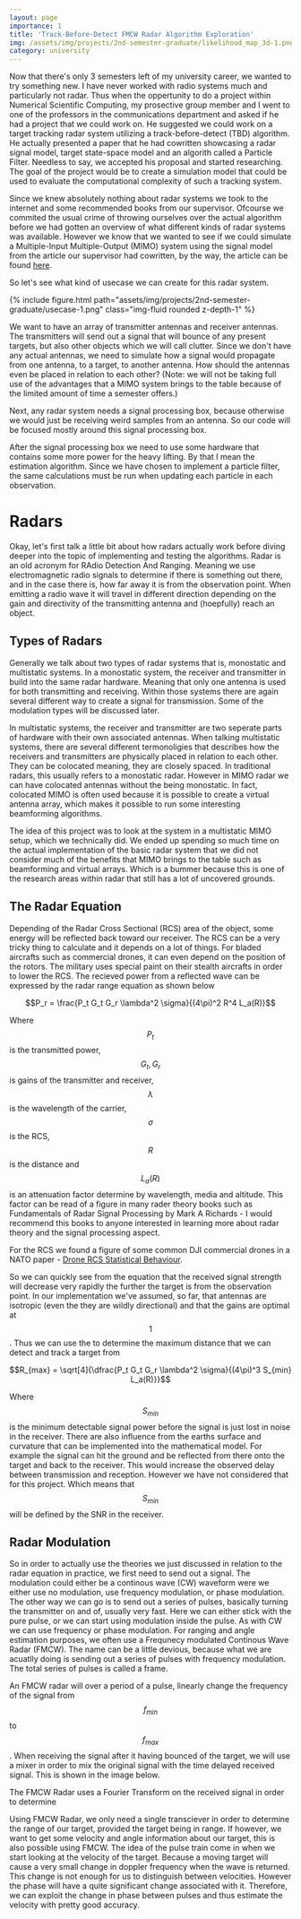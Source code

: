 ```yaml
---
layout: page
importance: 1
title: 'Track-Before-Detect FMCW Radar Algorithm Exploration'
img: /assets/img/projects/2nd-semester-graduate/likelihood_map_3d-1.png
category: university
---
```


Now that there's only 3 semesters left of my university career, we wanted to try something new. I have never worked with radio systems much and particularly not radar. Thus when the oppertunity to do a project within Numerical Scientific Computing, my prosective group member and I went to one of the professors in the communications department and asked if he had a project that we could work on. He suggested we could work on a target tracking radar system utilizing a track-before-detect (TBD) algorithm. He actually presented a paper that he had cowritten showcasing a radar signal model, target state-space model and an algorith called a Particle Filter. Needless to say, we accepted his proposal and started researching. The goal of the project would be to create a simulation model that could be used to evaluate the computational complexity of such a tracking system.

Since we knew absolutely nothing about radar systems we took to the internet and some recommended books from our supervisor. Ofcourse we commited the usual crime of throwing ourselves over the actual algorithm before we had gotten an overview of what different kinds of radar systems was available. However we know that we wanted to see if we could simulate a Multiple-Input Multiple-Output (MIMO) system using the signal model from the article our supervisor had cowritten, by the way, the article can be found [here](https://www.researchgate.net/publication/224386509_A_Single-Stage_Target_Tracking_Algorithm_for_Multistatic_DVB-T_Passive_Radar_Systems).

So let's see what kind of usecase we can create for this radar system.

{% include figure.html path="assets/img/projects/2nd-semester-graduate/usecase-1.png" class="img-fluid rounded z-depth-1" %}

We want to have an array of transmitter antennas and receiver antennas. The transmitters will send out a signal that will bounce of any present targets, but also other objects which we will call clutter. Since we don't have any actual antennas, we need to simulate how a signal would propagate from one antenna, to a target, to another antenna. How should the antennas even be placed in relation to each other? (Note: we will not be taking full use of the advantages that a MIMO system brings to the table because of the limited amount of time a semester offers.)

Next, any radar system needs a signal processing box, because otherwise we would just be receiving weird samples from an antenna. So our code will be focused mostly around this signal processing box.

After the signal processing box we need to use some hardware that contains some more power for the heavy lifting. By that I mean the estimation algorithm. Since we have chosen to implement a particle filter, the same calculations must be run when updating each particle in each observation.

# Radars

Okay, let's first talk a little bit about how radars actually work before diving deeper into the topic of implementing and testing the algorithms. Radar is an old acronym for RAdio Detection And Ranging. Meaning we use electromagnetic radio signals to determine if there is something out there, and in the case there is, how far away it is from the observation point. When emitting a radio wave it will travel in different direction depending on the gain and directivity of the transmitting antenna and (hoepfully) reach an object.

## Types of Radars

Generally we talk about two types of radar systems that is, monostatic and multistatic systems. In a monostatic system, the receiver and transmitter in build into the same radar hardware. Meaning that only one antenna is used for both transmitting and receiving. Within those systems there are again several different way to create a signal for transmission. Some of the modulation types will be discussed later.

In multistatic systems, the receiver and transmitter are two seperate parts of hardware with their own associated antennas. When talking multistatic systems, there are several different termonoligies that describes how the receivers and transmitters are physically placed in relation to each other. They can be colocated meaning, they are closely spaced. In traditional radars, this usually refers to a monostatic radar. However in MIMO radar we can have colocated antennas without the being monostatic. In fact, colocated MIMO is often used because it is possible to create a virtual antenna array, which makes it possible to run some interesting beamforming algorithms. 

The idea of this project was to look at the system in a multistatic MIMO setup, which we technically did. We ended up spending so much time on the actual implementation of the basic radar system that we did not consider much of the benefits that MIMO brings to the table such as beamforming and virtual arrays. Which is a bummer because this is one of the research areas within radar that still has a lot of uncovered grounds.

## The Radar Equation

Depending of the Radar Cross Sectional (RCS) area of the object, some energy will be reflected back toward our receiver. The RCS can be a very tricky thing to calculate and it depends on a lot of things. For bladed aircrafts such as commercial drones, it can even depend on the position of the rotors. The military uses special paint on their stealth aircrafts in order to lower the RCS. The recieved power from a reflected wave can be expressed by the radar range equation as shown below

$$P_r = \frac{P_t G_t G_r \lambda^2 \sigma}{(4\pi)^2 R^4 L_a(R)}$$

Where $$P_t$$ is the transmitted power, $$G_t, G_r$$ is gains of the transmitter and receiver, $$\lambda$$ is the wavelength of the carrier, $$\sigma$$ is the RCS, $$R$$ is the distance and $$L_a(R)$$ is an attenuation factor determine by wavelength, media and altitude. This factor can be read of a figure in many rader theory books such as Fundamentals of Radar Signal Processing by Mark A Richards - I would recommend this books to anyone interested in learning more about radar theory and the signal processing aspect.

For the RCS we found a figure of some common DJI commercial drones in a NATO paper - [Drone RCS Statistical Behaviour](https://www.sto.nato.int/publications/STO%20Meeting%20Proceedings/STO-MP-MSG-SET-183/MP-MSG-SET-183-04.pdf).

So we can quickly see from the equation that the received signal strength will decrease very rapidly the further the target is from the observation point. In our implementation we've assumed, so far, that antennas are isotropic (even the they are wildly directional) and that the gains are optimal at $$1$$. Thus we can use the to determine the maximum distance that we can detect and track a target from

$$R_{max} = \sqrt[4]{\dfrac{P_t G_t G_r \lambda^2 \sigma}{(4\pi)^3 S_{min} L_a(R)}}$$

Where $$S_{min}$$ is the minimum detectable signal power before the signal is just lost in noise in the receiver. There are also influence from the earths surface and curvature that can be implemented into the mathematical model. For example the signal can hit the ground and be reflected from there onto the target and back to the receiver. This would increase the observed delay between transmission and reception. However we have not considered that for this project. Which means that $$S_{min}$$ will be defined by the SNR in the receiver.

## Radar Modulation

So in order to actually use the theories we just discussed in relation to the radar equation in practice, we first need to send out a signal. The modulation could either be a continous wave (CW) waveform were we either use no modulation, use frequency modulation, or phase modulation. The other way we can go is to send out a series of pulses, basically turning the transmitter on and of, usually very fast. Here we can either stick with the pure pulse, or we can start using modulation inside the pulse. As with CW we can use frequency or phase modulation. For ranging and angle estimation purposes, we often use a Frequnecy modulated Continous Wave Radar (FMCW). The name can be a little devious, because what we are acuatlly doing is sending out a series of pulses with frequency modulation. The total series of pulses is called a frame.

An FMCW radar will over a period of a pulse, linearly change the frequency of the signal from $$f_{min}$$ to $$f_{max}$$. When receiving the signal after it having bounced of the target, we will use a mixer in order to mix the original signal with the time delayed received signal. This is shown in the image below.



The FMCW Radar uses a Fourier Transform on the received signal in order to determine 

Using FMCW Radar, we only need a single transciever in order to determine the range of our target, provided the target being in range. If however, we want to get some velocity and angle information about our target, this is also possible using FMCW. The idea of the pulse train come in when we start looking at the velocity of the target. Because a moving target will cause a very small change in doppler frequency when the wave is returned. This change is not enough for us to distinguish between velocities. However the phase will have a quite significant change associated with it. Therefore, we can exploit the change in phase between pulses and thus estimate the velocity with pretty good accuracy.

